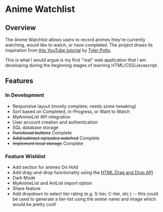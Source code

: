 # Anime Watchlist 

## Overview

The Anime Watchlist allows users to record animes they're currently watching, would like to watch, or have completed. The project draws its inspiration from [this YouTube tutorial](https://www.youtube.com/watch?v=yf7ShkmaNNE) by [Tyler Potts](https://www.youtube.com/@TylerPotts). 

This is what I would argue is my first "real" web application that I am developing during the beginning stages of learning HTML/CSS/Javascript.

## Features

### In Development
* Responsive layout (mostly complete; needs some tweaking)
* Sort based on Completed, In-Progress, or Want to Watch
* MyAnimeList API integration
* User account creation and authentication
* SQL database storage
* ~~Functional buttons~~ Complete
* ~~Add/subtract episodes watched~~ Complete
* ~~Implement local storage~~ Complete

### Feature Wishlist
* Add section for animes On Hold
* Add drag-and-drop functionality using the [HTML Drag and Drop API](https://developer.mozilla.org/en-US/docs/Web/API/HTML_Drag_and_Drop_API)
* Dark Mode
* MyAnimeList and AniList import option
* Share feature
* Add dropdown to select tier rating (e.g. S-tier, C-tier, etc.) -- this could be used to generate a tier-list using the anime name and image which would be pretty cool!
